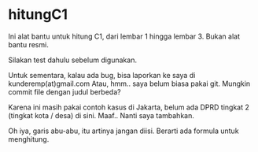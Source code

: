 # hitungC1
Ini alat bantu untuk hitung C1, dari lembar 1 hingga lembar 3.  Bukan alat bantu resmi.

Silakan test dahulu sebelum digunakan.

Untuk sementara, kalau ada bug, bisa laporkan ke saya di kunderemp(at)gmail.com
Atau, hmm.. saya belum biasa pakai git. 
Mungkin commit file dengan judul berbeda?

Karena ini masih pakai contoh kasus di Jakarta, belum ada DPRD tingkat 2 (tingkat kota / desa) di sini. 
Maaf.. Nanti saya tambahkan.

Oh iya, garis abu-abu, itu artinya jangan diisi. Berarti ada formula untuk menghitung. 
